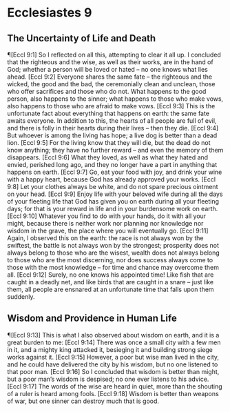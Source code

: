 # Ecclesiastes 9

## The Uncertainty of Life and Death
¶[Eccl 9:1] So I reflected on all this, attempting to clear it all up. I concluded that the righteous and the wise, as well as their works, are in the hand of God; whether a person will be loved or hated – no one knows what lies ahead.
[Eccl 9:2] Everyone shares the same fate – the righteous and the wicked, the good and the bad, the ceremonially clean and unclean, those who offer sacrifices and those who do not. What happens to the good person, also happens to the sinner; what happens to those who make vows, also happens to those who are afraid to make vows.
[Eccl 9:3] This is the unfortunate fact about everything that happens on earth: the same fate awaits everyone. In addition to this, the hearts of all people are full of evil, and there is folly in their hearts during their lives – then they die.
[Eccl 9:4] But whoever is among the living has hope; a live dog is better than a dead lion.
[Eccl 9:5] For the living know that they will die, but the dead do not know anything; they have no further reward – and even the memory of them disappears.
[Eccl 9:6] What they loved, as well as what they hated and envied, perished long ago, and they no longer have a part in anything that happens on earth.
[Eccl 9:7] Go, eat your food with joy, and drink your wine with a happy heart, because God has already approved your works.
[Eccl 9:8] Let your clothes always be white, and do not spare precious ointment on your head.
[Eccl 9:9] Enjoy life with your beloved wife during all the days of your fleeting life that God has given you on earth during all your fleeting days; for that is your reward in life and in your burdensome work on earth.
[Eccl 9:10] Whatever you find to do with your hands, do it with all your might, because there is neither work nor planning nor knowledge nor wisdom in the grave, the place where you will eventually go.
[Eccl 9:11] Again, I observed this on the earth: the race is not always won by the swiftest, the battle is not always won by the strongest; prosperity does not always belong to those who are the wisest, wealth does not always belong to those who are the most discerning, nor does success always come to those with the most knowledge – for time and chance may overcome them all.
[Eccl 9:12] Surely, no one knows his appointed time! Like fish that are caught in a deadly net, and like birds that are caught in a snare – just like them, all people are ensnared at an unfortunate time that falls upon them suddenly.

## Wisdom and Providence in Human Life
¶[Eccl 9:13] This is what I also observed about wisdom on earth, and it is a great burden to me:
[Eccl 9:14] There was once a small city with a few men in it, and a mighty king attacked it, besieging it and building strong siege works against it.
[Eccl 9:15] However, a poor but wise man lived in the city, and he could have delivered the city by his wisdom, but no one listened to that poor man.
[Eccl 9:16] So I concluded that wisdom is better than might, but a poor man’s wisdom is despised; no one ever listens to his advice.
[Eccl 9:17] The words of the wise are heard in quiet, more than the shouting of a ruler is heard among fools.
[Eccl 9:18] Wisdom is better than weapons of war, but one sinner can destroy much that is good.
